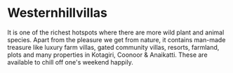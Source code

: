 # Westernhillvillas
It is one of the richest hotspots where there are more wild plant and animal species. Apart from the pleasure we get from nature, it contains man-made treasure like luxury farm villas, gated community villas, resorts, farmland, plots and many properties in Kotagiri, Coonoor &amp; Anaikatti. These are available to chill off one's weekend happily.
